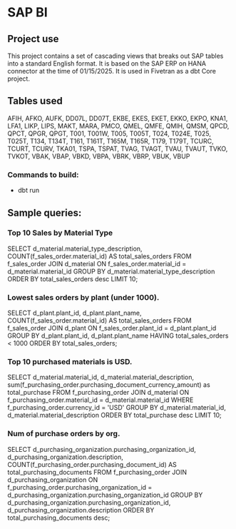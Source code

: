 # SAP BI

## Project use
This project contains a set of cascading views that breaks out SAP tables into a standard English format.  It is based on the SAP ERP on HANA connector at the time of 01/15/2025.  It is used in Fivetran as a dbt Core project.

## Tables used
AFIH, AFKO, AUFK, DD07L, DD07T, EKBE, EKES, EKET, EKKO, EKPO, KNA1, LFA1, LIKP, LIPS, MAKT, MARA, PMCO, QMEL, QMFE, QMIH, QMSM, QPCD, QPCT, QPGR, QPGT, T001, T001W, T005, T005T, T024, T024E, T025, T025T, T134, T134T, T161, T161T, T165M, T165R, T179, T179T, TCURC, TCURT, TCURV, TKA01, TSPA, TSPAT, TVAG, TVAGT, TVAU, TVAUT, TVKO, TVKOT, VBAK, VBAP, VBKD, VBPA, VBRK, VBRP, VBUK, VBUP

### Commands to build:
- dbt run

## Sample queries:
### Top 10 Sales by Material Type
SELECT
  d_material.material_type_description,
  COUNT(f_sales_order.material_id) AS total_sales_orders
FROM
  f_sales_order
  JOIN d_material ON f_sales_order.material_id = d_material.material_id
GROUP BY
  d_material.material_type_description
ORDER BY 
  total_sales_orders desc
LIMIT 10;

### Lowest sales orders by plant (under 1000).
SELECT
  d_plant.plant_id,
  d_plant.plant_name,
  COUNT(f_sales_order.material_id) AS total_sales_orders
FROM
  f_sales_order
  JOIN d_plant ON f_sales_order.plant_id = d_plant.plant_id
GROUP BY
  d_plant.plant_id,
  d_plant.plant_name
HAVING 
  total_sales_orders < 1000
ORDER BY
  total_sales_orders;

### Top 10 purchased materials is USD.
SELECT
  d_material.material_id,
  d_material.material_description,
  sum(f_purchasing_order.purchasing_document_currency_amount) as total_purchase
FROM
  f_purchasing_order
  JOIN d_material ON f_purchasing_order.material_id = d_material.material_id
WHERE
  f_purchasing_order.currency_id = 'USD'
GROUP BY
  d_material.material_id,
  d_material.material_description
ORDER BY 
  total_purchase desc
LIMIT 10;

### Num of purchase orders by org.
SELECT
  d_purchasing_organization.purchasing_organization_id,
  d_purchasing_organization.description,
  COUNT(f_purchasing_order.purchasing_document_id) AS total_purchasing_documents
FROM
  f_purchasing_order
  JOIN d_purchasing_organization ON f_purchasing_order.purchasing_organization_id = d_purchasing_organization.purchasing_organization_id
GROUP BY
  d_purchasing_organization.purchasing_organization_id,
  d_purchasing_organization.description
ORDER BY 
  total_purchasing_documents desc;
  

